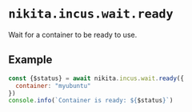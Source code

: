 
# `nikita.incus.wait.ready`

Wait for a container to be ready to use.

## Example

```js
const {$status} = await nikita.incus.wait.ready({
  container: "myubuntu"
})
console.info(`Container is ready: ${$status}`)
```
